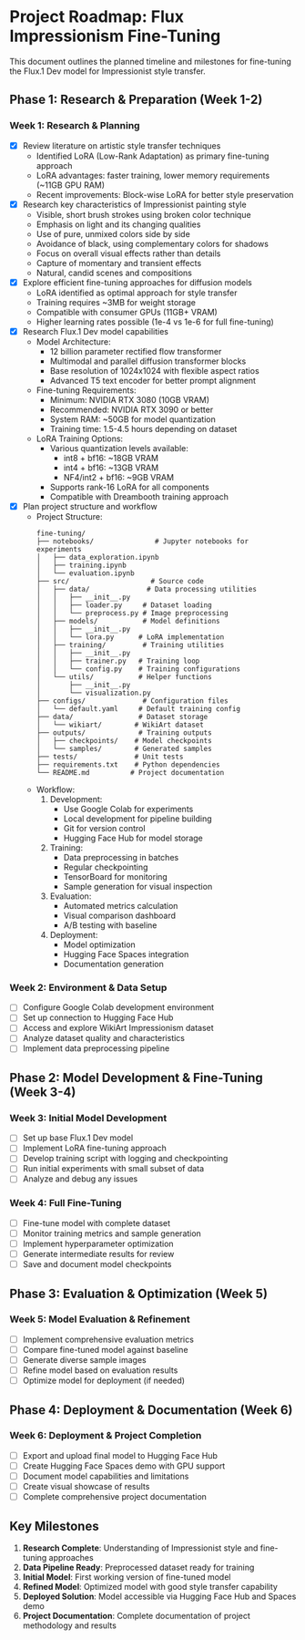 # Project Roadmap: Flux Impressionism Fine-Tuning

This document outlines the planned timeline and milestones for fine-tuning the Flux.1 Dev model for Impressionist style transfer.

## Phase 1: Research & Preparation (Week 1-2)

### Week 1: Research & Planning
- [x] Review literature on artistic style transfer techniques
  - Identified LoRA (Low-Rank Adaptation) as primary fine-tuning approach
  - LoRA advantages: faster training, lower memory requirements (~11GB GPU RAM)
  - Recent improvements: Block-wise LoRA for better style preservation
- [x] Research key characteristics of Impressionist painting style
  - Visible, short brush strokes using broken color technique
  - Emphasis on light and its changing qualities
  - Use of pure, unmixed colors side by side
  - Avoidance of black, using complementary colors for shadows
  - Focus on overall visual effects rather than details
  - Capture of momentary and transient effects
  - Natural, candid scenes and compositions
- [x] Explore efficient fine-tuning approaches for diffusion models
  - LoRA identified as optimal approach for style transfer
  - Training requires ~3MB for weight storage
  - Compatible with consumer GPUs (11GB+ VRAM)
  - Higher learning rates possible (1e-4 vs 1e-6 for full fine-tuning)
- [x] Research Flux.1 Dev model capabilities
  - Model Architecture:
    - 12 billion parameter rectified flow transformer
    - Multimodal and parallel diffusion transformer blocks
    - Base resolution of 1024x1024 with flexible aspect ratios
    - Advanced T5 text encoder for better prompt alignment
  - Fine-tuning Requirements:
    - Minimum: NVIDIA RTX 3080 (10GB VRAM)
    - Recommended: NVIDIA RTX 3090 or better
    - System RAM: ~50GB for model quantization
    - Training time: 1.5-4.5 hours depending on dataset
  - LoRA Training Options:
    - Various quantization levels available:
      - int8 + bf16: ~18GB VRAM
      - int4 + bf16: ~13GB VRAM
      - NF4/int2 + bf16: ~9GB VRAM
    - Supports rank-16 LoRA for all components
    - Compatible with Dreambooth training approach
- [x] Plan project structure and workflow
  - Project Structure:
    ```
    fine-tuning/
    ├── notebooks/               # Jupyter notebooks for experiments
    │   ├── data_exploration.ipynb
    │   ├── training.ipynb
    │   └── evaluation.ipynb
    ├── src/                    # Source code
    │   ├── data/              # Data processing utilities
    │   │   ├── __init__.py
    │   │   ├── loader.py     # Dataset loading
    │   │   └── preprocess.py # Image preprocessing
    │   ├── models/           # Model definitions
    │   │   ├── __init__.py
    │   │   └── lora.py      # LoRA implementation
    │   ├── training/         # Training utilities
    │   │   ├── __init__.py
    │   │   ├── trainer.py   # Training loop
    │   │   └── config.py    # Training configurations
    │   └── utils/           # Helper functions
    │       ├── __init__.py
    │       └── visualization.py
    ├── configs/              # Configuration files
    │   └── default.yaml     # Default training config
    ├── data/                # Dataset storage
    │   └── wikiart/        # WikiArt dataset
    ├── outputs/             # Training outputs
    │   ├── checkpoints/    # Model checkpoints
    │   └── samples/        # Generated samples
    ├── tests/              # Unit tests
    ├── requirements.txt    # Python dependencies
    └── README.md          # Project documentation
    ```
  - Workflow:
    1. Development:
       - Use Google Colab for experiments
       - Local development for pipeline building
       - Git for version control
       - Hugging Face Hub for model storage
    2. Training:
       - Data preprocessing in batches
       - Regular checkpointing
       - TensorBoard for monitoring
       - Sample generation for visual inspection
    3. Evaluation:
       - Automated metrics calculation
       - Visual comparison dashboard
       - A/B testing with baseline
    4. Deployment:
       - Model optimization
       - Hugging Face Spaces integration
       - Documentation generation

### Week 2: Environment & Data Setup
- [ ] Configure Google Colab development environment
- [ ] Set up connection to Hugging Face Hub
- [ ] Access and explore WikiArt Impressionism dataset
- [ ] Analyze dataset quality and characteristics
- [ ] Implement data preprocessing pipeline

## Phase 2: Model Development & Fine-Tuning (Week 3-4)

### Week 3: Initial Model Development
- [ ] Set up base Flux.1 Dev model
- [ ] Implement LoRA fine-tuning approach
- [ ] Develop training script with logging and checkpointing
- [ ] Run initial experiments with small subset of data
- [ ] Analyze and debug any issues

### Week 4: Full Fine-Tuning
- [ ] Fine-tune model with complete dataset
- [ ] Monitor training metrics and sample generation
- [ ] Implement hyperparameter optimization
- [ ] Generate intermediate results for review
- [ ] Save and document model checkpoints

## Phase 3: Evaluation & Optimization (Week 5)

### Week 5: Model Evaluation & Refinement
- [ ] Implement comprehensive evaluation metrics
- [ ] Compare fine-tuned model against baseline
- [ ] Generate diverse sample images
- [ ] Refine model based on evaluation results
- [ ] Optimize model for deployment (if needed)

## Phase 4: Deployment & Documentation (Week 6)

### Week 6: Deployment & Project Completion
- [ ] Export and upload final model to Hugging Face Hub
- [ ] Create Hugging Face Spaces demo with GPU support
- [ ] Document model capabilities and limitations
- [ ] Create visual showcase of results
- [ ] Complete comprehensive project documentation

## Key Milestones

1. **Research Complete**: Understanding of Impressionist style and fine-tuning approaches
2. **Data Pipeline Ready**: Preprocessed dataset ready for training
3. **Initial Model**: First working version of fine-tuned model
4. **Refined Model**: Optimized model with good style transfer capability
5. **Deployed Solution**: Model accessible via Hugging Face Hub and Spaces demo
6. **Project Documentation**: Complete documentation of project methodology and results 
